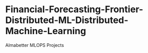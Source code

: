 # Financial-Forecasting-Frontier-Distributed-ML-Distributed-Machine-Learning
Almabetter MLOPS Projects
